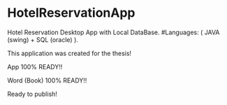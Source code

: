 # HotelReservationApp
Hotel Reservation Desktop App with Local DataBase. #Languages: ( JAVA (swing) + SQL (oracle) ).

This application was created for the thesis!

App 100% READY!!

Word (Book) 100% READY!!

Ready to publish!

